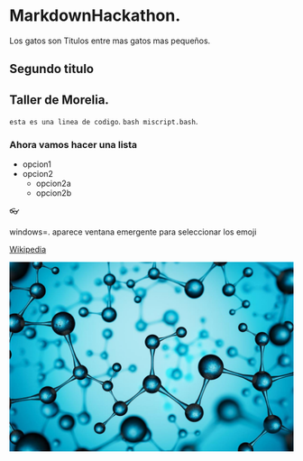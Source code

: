 # MarkdownHackathon. 
Los gatos son Titulos entre mas gatos mas pequeños. 
## Segundo titulo
## Taller de Morelia. 
`esta es una linea de codigo`. 
`bash miscript.bash`. 
### Ahora vamos hacer una lista
   - opcion1
   - opcion2
      * opcion2a
      * opcion2b

👓 

windows=. aparece ventana emergente para seleccionar los emoji

[Wikipedia](https://es.wikipedia.org/wiki/Wikipedia:Portada)

![Imagen1](fig/imagen1.jpeg)
